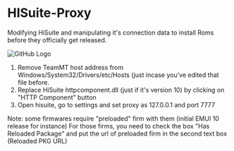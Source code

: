 # HISuite-Proxy
Modifying HiSuite and manipulating it's connection data to install Roms before they officially get released.

![GitHub Logo](http://uupload.ir/files/yafo_bandicam_2020-04-07_13-03-45-612.jpg)

1. Remove TeamMT host address from Windows/System32/Drivers/etc/Hosts (just incase you've edited that file before.
2. Replace HiSuite httpcomponent.dll (just if it's version 10) by clicking on "HTTP Component" button
3. Open hisuite, go to settings and set proxy as 127.0.0.1 and port 7777

Note: some firmwares require "preloaded" firm with them (initial EMUI 10 release for instance)
For those firms, you need to check the box "Has Reloaded Package" and put the url of preloaded firm in the second text box (Reloaded PKG URL)
